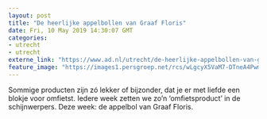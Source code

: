 ```yaml
---
layout: post
title: "De heerlijke appelbollen van Graaf Floris"
date: Fri, 10 May 2019 14:30:07 GMT
categories: 
- utrecht 
- utrecht 
externe_link: "https://www.ad.nl/utrecht/de-heerlijke-appelbollen-van-graaf-floris~a5e74566/"
feature_image: "https://images1.persgroep.net/rcs/wLgcyX5VaM7-DTneA4Pwm4ox_h8/diocontent/144162247/_fitwidth/400/?appId=21791a8992982cd8da851550a453bd7f&quality=0.7"
---
```


Sommige producten zijn zó lekker of bijzonder, dat je er met liefde een blokje voor omfietst. Iedere week zetten we zo’n ‘omfietsproduct’ in de schijnwerpers. Deze week: de appelbol van Graaf Floris.
